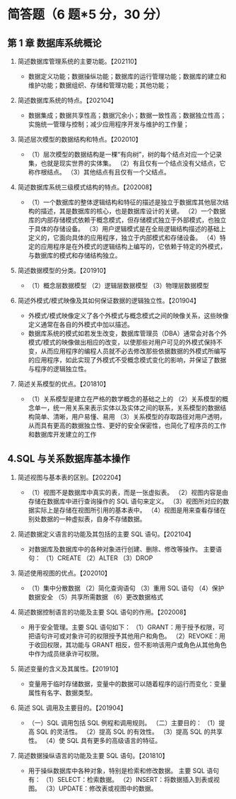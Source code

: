 # 简答题（6 题\*5 分，30 分）

## 第 1 章 数据库系统概论

1. 简述数据库管理系统的主要功能。【202110】

   - 数据定义功能；数据操纵功能；数据库的运行管理功能；数据库的建立和维护功能；数据组织、存储和管理功能；其他功能；

2. 简述数据库系统的特点。【202104】

   - 数据集成；数据共享性高；数据冗余小；数据一致性高；数据独立性高；实施统一管理与控制；减少应用程序开发与维护的工作量；

3. 简述层次模型的数据结构和特点。【202010】

   - （1）层次模型的数据结构是一棵“有向树”，树的每个结点对应一个记录集，也就是现实世界的实体集。
     （2）有且仅有一个结点没有父结点，它称作根结点。
     （3）其他结点有且仅有一个父结点。

4. 简述数据库系统三级模式结构的特点。【202008】

   - （1）一个数据库的整体逻辑结构和特征的描述是独立于数据库其他层次结构的描述，其是数据库的核心，也是数据库设计的关键。
     （2）一个数据库的内部存储模式依赖于概念模式，但存储模式独立于外部模式，也独立于具体的存储设备。
     （3）用户逻辑模式是在全局逻辑结构描述的基础上定义的，它面向具体的应用程序，独立于内部模式和存储设备。
     （4）特定的应用程序是在外模式的逻辑结构上编写的，它依赖于特定的外模式，与数据库的模式和存储结构独立。

5. 简述数据模型的分类。【201910】

   - （1）概念层数据模型
     （2）逻辑层数据模型
     （3）物理层数据模型

6. 简述外模式/模式映像及其如何保证数据的逻辑独立性。【201904】

   - 外模式/模式映像定义了各个外模式与概念模式之间的映像关系，这些映像定义通常在各自的外模式中加以描述。
   - 数据库系统的模式如若发生改变，数据库管理员（DBA）通常会对各个外模式/模式的映像做出相应的改变，以使那些对用户可见的外模式保持不变，从而应用程序的编程人员就不必去修改那些依据数据的外模式所编写的应用程序，如此实现了外模式不受概念模式变化的影响，并保证了数据与程序的逻辑独立性。

7. 简述关系模型的优点。【201810】

   - （1）关系模型是建立在严格的数学概念的基础之上的
     （2）关系模型的概念单一，统一用关系来表示实体以及实体之间的联系，关系模型的数据结构简单、清晰，用户易懂、易用
     （3）关系模型的存取路径对用户透明，从而具有更高的数据独立性、更好的安全保密性，也简化了程序员的工作和数据库开发建立的工作

## 4.SQL 与关系数据库基本操作

1. 简述视图与基本表的区别。【202204】

   - （1）视图不是数据库中真实的表，而是一张虚拟表。
     （2）视图内容是由存储在数据库中进行查询操作的 SQL 语句来定义。
     （3）视图所对应的数据实际上是存储在视图所引用的基本表中。
     （4）视图是用来查看存储在别处数据的一种虚拟表，自身不存储数据。

2. 简述数据定义语言的功能及其包括的主要 SQL 语句。【202104】

   - 对数据库及数据库中的各种对象进行创建、删除、修改等操作。
     主要语句：
     （1）CREATE
     （2）ALTER
     （3）DROP

3. 简述使用视图的优点。【202010】

   - （1）集中分散数据
     （2）简化查询语句
     （3）重用 SQL 语句
     （4）保护数据安全
     （5）共享所需数据
     （6）更改数据格式

4. 简述数据控制语言的功能及主要 SQL 语句的作用。【202008】

   - 用于安全管理。主要 SQL 语句如下：
     （1）GRANT：用于授予权限，可把语句许可或对象许可的权限授予其他用户和角色。
     （2）REVOKE：用于收回权限，其功能与 GRANT 相反，但不影响该用户或角色从其他角色中作为成员继承许可权限。

5. 简述变量的含义及其属性。【201910】

   - 变量用于临时存储数据，变量中的数据可以随着程序的运行而变化：变量属性有名字、数据类型。

6. 简述 SQL 调用及主要目的。【201904】

   - （一）SQL 调用包括 SQL 例程和调用规则。
     （二）主要目的：
     （1）提高 SQL 的灵活性。
     （2）提高 SQL 的有效性。
     （3）提高 SQL 的共享性。
     （4）使 SQL 具有更多的高级语言的特征。

7. 简述数据操纵语言的功能及主要 SQL 语句。【201810】
   - 用于操纵数据库中各种对象，特别是检索和修改数据。
     主要 SQL 语句有：
     （1）SELECT：检索数据。
     （2）INSERT：将数据插入到表或视图。
     （3）UPDATE：修改表或视图中的数据。
